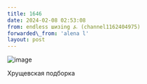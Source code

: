 ```yaml
---
title: 1646
date: 2024-02-08 02:53:08
from: endless шизing ⍼ (channel1162404975)
forwarded\_from: 'аlena l'
layout: post
---
```


![image](photos/photo_247@08-02-2024_02-53-08.jpg)

Хрущевская подборка
